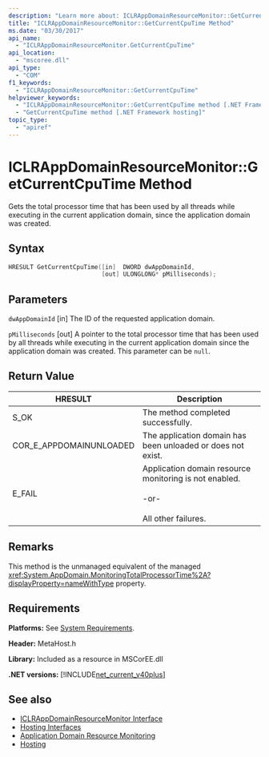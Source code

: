 ```yaml
---
description: "Learn more about: ICLRAppDomainResourceMonitor::GetCurrentCpuTime Method"
title: "ICLRAppDomainResourceMonitor::GetCurrentCpuTime Method"
ms.date: "03/30/2017"
api_name:
  - "ICLRAppDomainResourceMonitor.GetCurrentCpuTime"
api_location:
  - "mscoree.dll"
api_type:
  - "COM"
f1_keywords:
  - "ICLRAppDomainResourceMonitor::GetCurrentCpuTime"
helpviewer_keywords:
  - "ICLRAppDomainResourceMonitor::GetCurrentCpuTime method [.NET Framework hosting]"
  - "GetCurrentCpuTime method [.NET Framework hosting]"
topic_type:
  - "apiref"
---
```

# ICLRAppDomainResourceMonitor::GetCurrentCpuTime Method

Gets the total processor time that has been used by all threads while executing in the current application domain, since the application domain was created.

## Syntax

```cpp
HRESULT GetCurrentCpuTime([in]  DWORD dwAppDomainId,
                          [out] ULONGLONG* pMilliseconds);
```

## Parameters

 `dwAppDomainId`
 [in] The ID of the requested application domain.

 `pMilliseconds`
 [out] A pointer to the total processor time that has been used by all threads while executing in the current application domain since the application domain was created. This parameter can be `null`.

## Return Value

|HRESULT|Description|
|-------------|-----------------|
|S_OK|The method completed successfully.|
|COR_E_APPDOMAINUNLOADED|The application domain has been unloaded or does not exist.|
|E_FAIL|Application domain resource monitoring is not enabled.<br /><br /> -or-<br /><br /> All other failures.|

## Remarks

 This method is the unmanaged equivalent of the managed <xref:System.AppDomain.MonitoringTotalProcessorTime%2A?displayProperty=nameWithType> property.

## Requirements

 **Platforms:** See [System Requirements](../../../framework/get-started/system-requirements.md).

 **Header:** MetaHost.h

 **Library:** Included as a resource in MSCorEE.dll

 **.NET versions:** [!INCLUDE[net_current_v40plus](../../../../includes/net-current-v40plus-md.md)]

## See also

- [ICLRAppDomainResourceMonitor Interface](iclrappdomainresourcemonitor-interface.md)
- [Hosting Interfaces](hosting-interfaces.md)
- [Application Domain Resource Monitoring](../../../standard/garbage-collection/app-domain-resource-monitoring.md)
- [Hosting](index.md)
